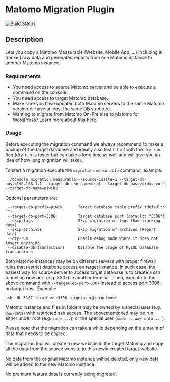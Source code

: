 # Matomo Migration Plugin

[![Build Status](https://travis-ci.com/matomo-org/plugin-Migration.svg?branch=4.x-dev)](https://travis-ci.com/matomo-org/plugin-Migration)

## Description

Lets you copy a Matomo Measurable (Website, Mobile App, ...) including all tracked raw data and generated reports
from one Matomo instance to another Matomo instance.

### Requirements

* You need access to source Matomo server and be able to execute a command on the console.
* You need access to target Matomo database.
* Make sure you have updated both Matomo servers to the same Matomo version or have at least the same DB structure.
* Wanting to migrate from Matomo On-Premise to Matomo for WordPress? [Learn more about this here](https://matomo.org/faq/wordpress/how-do-i-migrate-all-my-data-from-matomo-on-premise-to-matomo-for-wordpress/)

### Usage

Before executing the migration command we always recommend to make a backup of the target database and ideally also test
it first with the `dry-run` flag (dry-run is faster but can take a long time as well and will give you an idea of how long migration
will take).

To start a migration execute the `migration:measurable` command, example:

```
 ./console migration:measurable --source-idsite=1 --target-db-host=192.168.1.1 --target-db-username=root --target-db-password=secure --target-db-name=piwik2
```

Optional parameters are:

```
 --target-db-prefix=piwik_      Target database table prefix (default: "")
 --target-db-port=3306          Target database port (default: "3306")
 --skip-logs                    Skip migration of logs (Raw tracking data)
 --skip-archives                Skip migration of archives (Report data)
 --dry-run                      Enable debug mode where it does not insert anything.
 --disable-db-transactions      Disable the usage of MySQL database transactions
```

Both Matomo instances may be on different servers with proper firewall rules that restrict database access on target instance.
In such case, the easiest way for source server to access target database is to create a ssh tunnel on new port (e.g. 3307) in another terminal.
Then, execute to the above command with `--target-db-port=3307` instead to access port 3306 on target host. Example:
```
ssh -NL 3307:localhost:3306 targetuser@targethost
```

Matomo instance and files in folders may be owned by a special user (e.g. `www-data`) with restricted ssh access.
The abovementioned may be run either under root (e.g. `sudo ...`), or the special user (`sudo -u www-data ...`).

Please note that the migration can take a while depending on the amount of data that needs to be copied.

The migration tool will create a new website in the target Matomo and copy all the data from the source website to this newly created target website.

No data from the original Matomo instance will be deleted, only new data will be added to the new Matomo instance.

No premium feature data is currently being migrated.
